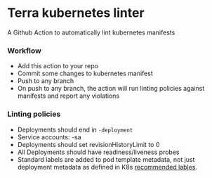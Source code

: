 # Terra kubernetes linter

A Github Action to automatically lint kubernetes manifests

### Workflow
* Add this action to your repo
* Commit some changes to kubernetes manifest
* Push to any branch
* On push to any branch, the action will run linting policies against manifests and report any violations


### Linting policies
* Deployments should end in `-deployment`
* Service accounts: <chartname>-sa
* Deployments should set revisionHistoryLimit to 0
* All Deployments should have readiness/liveness probes
* Standard labels are added to pod template metadata, not just deployment metadata as defined in K8s [recommended lables](https://kubernetes.io/docs/concepts/overview/working-with-objects/common-labels/).
